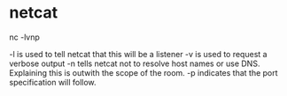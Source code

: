 # netcat

nc -lvnp

\-l is used to tell netcat that this will be a listener -v is used to request a verbose output -n tells netcat not to resolve host names or use DNS. Explaining this is outwith the scope of the room. -p indicates that the port specification will follow.
